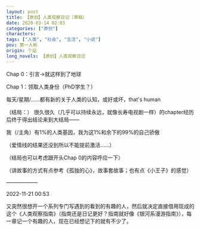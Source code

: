 ```yaml
---
layout: post
title: 【原创】人类观察日记（草稿）
date: 2020-03-14 02:03
categories: ["原创"]
characters: 
tags: ["人类", "社会", "生活", "小说"]
pov: 第一人称
origin: 个站
long_novels: 【原创】人类观察日记
---
```


Chap 0：引言→就这样到了地球

Chap 1：领取人类身份（PhD学生？）

每天/星期/……都有新的关于人类的认知，或好或坏，that's human

（结局：）
很久很久（几乎可以持续永远，就像长寿电视剧一样）的chapter经历后终于得出结论来到大结局——

我（/主角）有1%的人类基因，我为这1%和余下的99%的自己骄傲

（爱情线的结果还没到所以不能提前激活……）

（结局也可以考虑跟开头Chap 0的内容呼应一下）

（讲故事的方式有点参考《孤独的心》，故事套故事；也有点《小王子》的感觉）

——————

2022-11-21 00:53

又突然很想开一个系列专门写遇到的看到的有趣的人，然后就决定直接借用现成的这个《人类观察指南》（指南还是日记更好？指南就好像《银河系漫游指南》），每一章记一个有趣的人，现在已经想记下的就有不少了。
